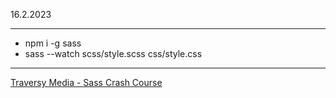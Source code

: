 16.2.2023

---

- npm i -g sass
- sass --watch scss/style.scss css/style.css

---

[Traversy Media - Sass Crash Course](https://www.youtube.com/watch?v=nu5mdN2JIwM&t=364s)
